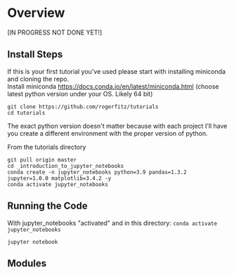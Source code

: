# Overview
[IN PROGRESS NOT DONE YET!]  
## Install Steps
If this is your first tutorial you've used please start with installing miniconda and cloning the repo.  
Install miniconda https://docs.conda.io/en/latest/miniconda.html (choose latest python version under your OS. Likely 64 bit)
```
git clone https://github.com/rogerfitz/tutorials
cd tutorials
```
The exact python version doesn't matter because with each project I'll have you create a different environment with the proper version of python.

From the tutorials directory
```
git pull origin master
cd _introduction_to_jupyter_notebooks
conda create -n jupyter_notebooks python=3.9 pandas=1.3.2 jupyter=1.0.0 matplotlib=3.4.2 -y
conda activate jupyter_notebooks
```

## Running the Code
With jupyter_notebooks "activated" and in this directory: `conda activate jupyter_notebooks`
```
jupyter notebook
```

## Modules

